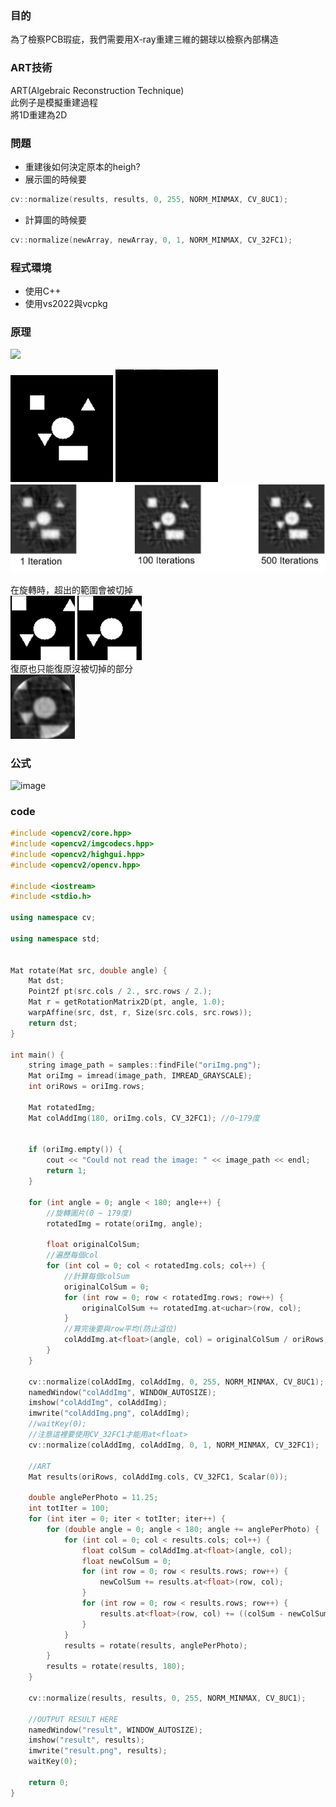 ### 目的
為了檢察PCB瑕疵，我們需要用X-ray重建三維的錫球以檢察內部構造  

### ART技術
ART(Algebraic Reconstruction Technique)   
此例子是模擬重建過程  
將1D重建為2D  

### 問題
* 重建後如何決定原本的heigh?  
* 展示圖的時候要  
```cpp
cv::normalize(results, results, 0, 255, NORM_MINMAX, CV_8UC1);
```
* 計算圖的時候要
```cpp
cv::normalize(newArray, newArray, 0, 1, NORM_MINMAX, CV_32FC1);
```

### 程式環境
* 使用C++
* 使用vs2022與vcpkg

### 原理
<img src="https://user-images.githubusercontent.com/66452317/153203523-7612f902-4ffa-425c-bf6f-de702aa79237.png" width=600/>

![image](https://github.com/YuTing-Fang1999/NTU-Lab/blob/main/HomeWork/ART/resource/rotate.gif)
![image](https://github.com/YuTing-Fang1999/NTU-Lab/blob/main/HomeWork/ART/resource/addCol.gif)  
![image](https://github.com/YuTing-Fang1999/NTU-Lab/blob/main/HomeWork/ART/resource/result.png)

在旋轉時，超出的範圍會被切掉  
![image](https://github.com/YuTing-Fang1999/NTU-Lab/blob/main/HomeWork/ART/resource/oriImg2.png)
![image](https://github.com/YuTing-Fang1999/NTU-Lab/blob/main/HomeWork/ART/resource/rotate2.gif)  
復原也只能復原沒被切掉的部分    
![image](https://github.com/YuTing-Fang1999/NTU-Lab/blob/main/HomeWork/ART/resource/result2.png)

### 公式

![image](https://user-images.githubusercontent.com/66452317/153180249-1c422d2a-2f52-443b-a226-9ff1c2e620c6.png)

### code
```cpp
#include <opencv2/core.hpp>
#include <opencv2/imgcodecs.hpp>
#include <opencv2/highgui.hpp>
#include <opencv2/opencv.hpp>

#include <iostream>
#include <stdio.h>

using namespace cv;

using namespace std;


Mat rotate(Mat src, double angle) {
	Mat dst;
	Point2f pt(src.cols / 2., src.rows / 2.);
	Mat r = getRotationMatrix2D(pt, angle, 1.0);
	warpAffine(src, dst, r, Size(src.cols, src.rows));
	return dst;
}

int main() {
	string image_path = samples::findFile("oriImg.png");
	Mat oriImg = imread(image_path, IMREAD_GRAYSCALE);
	int oriRows = oriImg.rows;

	Mat rotatedImg;
	Mat colAddImg(180, oriImg.cols, CV_32FC1); //0~179度
	

	if (oriImg.empty()) {
		cout << "Could not read the image: " << image_path << endl;
		return 1;
	}

	for (int angle = 0; angle < 180; angle++) {
		//旋轉圖片(0 ~ 179度)
		rotatedImg = rotate(oriImg, angle);
		
		float originalColSum;
		//遍歷每個col
		for (int col = 0; col < rotatedImg.cols; col++) {
			//計算每個colSum
			originalColSum = 0;
			for (int row = 0; row < rotatedImg.rows; row++) {
				originalColSum += rotatedImg.at<uchar>(row, col);
			}
			//算完後要與row平均(防止溢位)
			colAddImg.at<float>(angle, col) = originalColSum / oriRows;
		}
	}

	cv::normalize(colAddImg, colAddImg, 0, 255, NORM_MINMAX, CV_8UC1);
	namedWindow("colAddImg", WINDOW_AUTOSIZE);
	imshow("colAddImg", colAddImg);
	imwrite("colAddImg.png", colAddImg);
	//waitKey(0);
	//注意這裡要使用CV_32FC1才能用at<float>
	cv::normalize(colAddImg, colAddImg, 0, 1, NORM_MINMAX, CV_32FC1);
	
	//ART
	Mat results(oriRows, colAddImg.cols, CV_32FC1, Scalar(0));

	double anglePerPhoto = 11.25;
	int totIter = 100;
	for (int iter = 0; iter < totIter; iter++) {
		for (double angle = 0; angle < 180; angle += anglePerPhoto) {
			for (int col = 0; col < results.cols; col++) {
				float colSum = colAddImg.at<float>(angle, col);
				float newColSum = 0;
				for (int row = 0; row < results.rows; row++) {
					newColSum += results.at<float>(row, col);
				}
				for (int row = 0; row < results.rows; row++) {
					results.at<float>(row, col) += ((colSum - newColSum) / oriRows);
				}
			}
			results = rotate(results, anglePerPhoto);
		}
		results = rotate(results, 180);
	}

	cv::normalize(results, results, 0, 255, NORM_MINMAX, CV_8UC1);

	//OUTPUT RESULT HERE
	namedWindow("result", WINDOW_AUTOSIZE);
	imshow("result", results);
	imwrite("result.png", results);
	waitKey(0);

	return 0;
}

```
